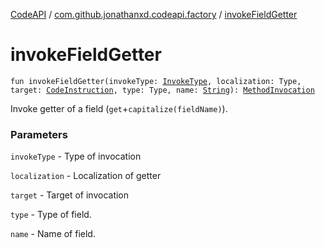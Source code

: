 [CodeAPI](../index.md) / [com.github.jonathanxd.codeapi.factory](index.md) / [invokeFieldGetter](.)

# invokeFieldGetter

`fun invokeFieldGetter(invokeType: `[`InvokeType`](../com.github.jonathanxd.codeapi.base/-invoke-type/index.md)`, localization: Type, target: `[`CodeInstruction`](../com.github.jonathanxd.codeapi/-code-instruction.md)`, type: Type, name: `[`String`](https://kotlinlang.org/api/latest/jvm/stdlib/kotlin/-string/index.html)`): `[`MethodInvocation`](../com.github.jonathanxd.codeapi.base/-method-invocation/index.md)

Invoke getter of a field (`get`+`capitalize(fieldName)`).

### Parameters

`invokeType` - Type of invocation

`localization` - Localization of getter

`target` - Target of invocation

`type` - Type of field.

`name` - Name of field.